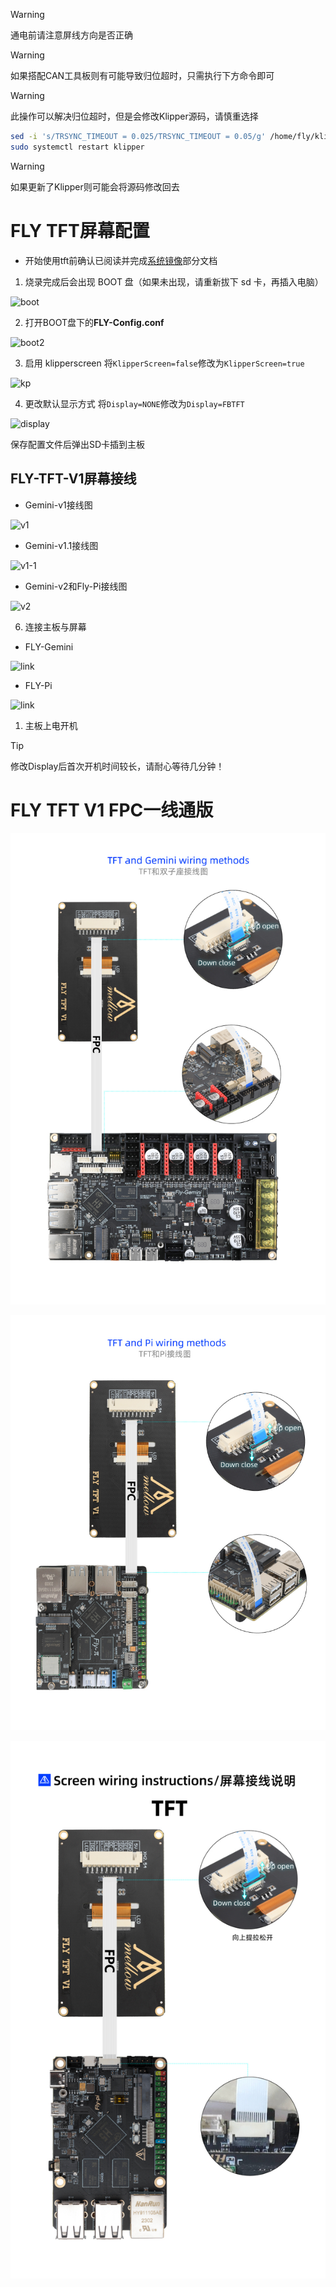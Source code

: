 >[!WARNING]
>通电前请注意屏线方向是否正确

>[!WARNING]
>如果搭配CAN工具板则有可能导致归位超时，只需执行下方命令即可

>[!WARNING]
>此操作可以解决归位超时，但是会修改Klipper源码，请慎重选择

```bash
sed -i 's/TRSYNC_TIMEOUT = 0.025/TRSYNC_TIMEOUT = 0.05/g' /home/fly/klipper/klippy/mcu.py 
sudo systemctl restart klipper
```

> [!WARNING]
> 如果更新了Klipper则可能会将源码修改回去

# FLY TFT屏幕配置

* 开始使用tft前确认已阅读并完成[系统镜像](../introduction/system.md)部分文档

1. 烧录完成后会出现 BOOT 盘（如果未出现，请重新拔下 sd 卡，再插入电脑）

![boot](../images/screen/boot.png)

2. 打开BOOT盘下的**FLY-Config.conf**

![boot2](../images/screen/boot2.png)

3. 启用 klipperscreen
将`KlipperScreen=false`修改为`KlipperScreen=true`

![kp](../images/screen/kp.png)

4. 更改默认显示方式
将`Display=NONE`修改为`Display=FBTFT`

![display](../images/screen/display.png)

保存配置文件后弹出SD卡插到主板

## FLY-TFT-V1屏幕接线

* Gemini-v1接线图

![v1](../images/screen/v1.png)

* Gemini-v1.1接线图

![v1-1](../images/screen/v1-1.png)

* Gemini-v2和Fly-Pi接线图

![v2](../images/screen/v2.png)

6. 连接主板与屏幕

* FLY-Gemini

![link](../images/screen/link.png)

* FLY-Pi

![link](../images/screen/link2.png)

1. 主板上电开机

> [!TIP]
> 修改Display后首次开机时间较长，请耐心等待几分钟！



# FLY TFT V1 FPC一线通版

![gemini3](../images/boards/fly_gemini_v3/10-2.jpg)

![pi](../images/boards/fly_pi/tft.jpg)

![pi-v2](../images/boards/fly_pi_v2/tft.jpg)
